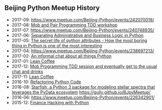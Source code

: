 ## Beijing Python Meetup History

* 2017-09: https://www.meetup.com/Beijing-Python/events/242070019/
* 2017-08: [Mob and Pair Programming TDD workshop](https://www.meetup.com/Beijing-Python/events/241560453/)
* 2017-07: https://www.meetup.com/Beijing-Python/events/240748935/
* 2017-06: [Separating Administrative and Business Logic in Python](https://www.meetup.com/Beijing-Python/events/240004975/)
* 2017-05: [The secret life of python attributes - How the most boring thing in Python is one of the most interesting](https://www.meetup.com/Beijing-Python/events/239246991/)
* 2017-04: https://www.meetup.com/Beijing-Python/events/238697213/
* 2017-02: [An informal chat about all things Python](https://www.meetup.com/Beijing-Python/events/236113294/)
* 2017-01: [Lean Coffee](https://www.meetup.com/Beijing-Python/events/232653326/)
* 2017-12: [Mob Programming TDD session and eventually get to the usual chat and drinks](https://www.meetup.com/Beijing-Python/events/227473462/)
* 2017-11: [Lean Coffee](https://www.meetup.com/Beijing-Python/events/227473438/)
* 2016-10: [Refactoring Python Code](https://www.meetup.com/Beijing-Python/events/234021155/)
* 2016-08: [Starfish, a Python 3 package for modeling stellar spectra that leverages the PyData ecosystem](https://www.meetup.com/Beijing-Python/events/231959761/) https://gully.github.io/BJpyMeetup/
* 2016-06: https://www.meetup.com/Beijing-Python/events/226342901/
* 2015-12: [Finance Hacking with Python](https://www.meetup.com/Beijing-Python/messages/boards/thread/49443786/)
